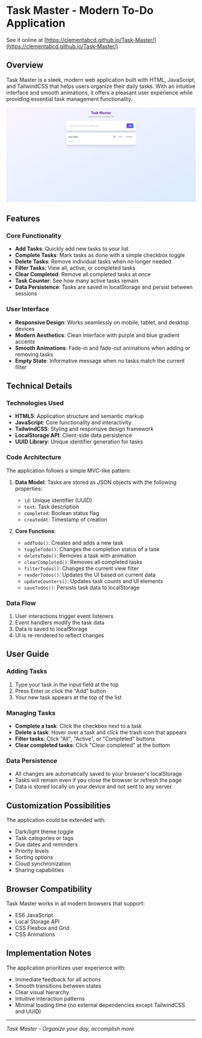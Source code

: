 # Task Master - Modern To-Do Application

See it online at [https://clementabcd.github.io/Task-Master/](https://clementabcd.github.io/Task-Master/)

## Overview

Task Master is a sleek, modern web application built with HTML, JavaScript, and TailwindCSS that helps users organize their daily tasks. With an intuitive interface and smooth animations, it offers a pleasant user experience while providing essential task management functionality.

![Task Master Application](app-screenshot.jpeg)

## Features

### Core Functionality

- **Add Tasks**: Quickly add new tasks to your list
- **Complete Tasks**: Mark tasks as done with a simple checkbox toggle
- **Delete Tasks**: Remove individual tasks when no longer needed
- **Filter Tasks**: View all, active, or completed tasks
- **Clear Completed**: Remove all completed tasks at once
- **Task Counter**: See how many active tasks remain
- **Data Persistence**: Tasks are saved in localStorage and persist between sessions

### User Interface

- **Responsive Design**: Works seamlessly on mobile, tablet, and desktop devices
- **Modern Aesthetics**: Clean interface with purple and blue gradient accents
- **Smooth Animations**: Fade-in and fade-out animations when adding or removing tasks
- **Empty State**: Informative message when no tasks match the current filter

## Technical Details

### Technologies Used

- **HTML5**: Application structure and semantic markup
- **JavaScript**: Core functionality and interactivity
- **TailwindCSS**: Styling and responsive design framework
- **LocalStorage API**: Client-side data persistence
- **UUID Library**: Unique identifier generation for tasks

### Code Architecture

The application follows a simple MVC-like pattern:

1. **Data Model**: Tasks are stored as JSON objects with the following properties:
   - `id`: Unique identifier (UUID)
   - `text`: Task description
   - `completed`: Boolean status flag
   - `createdAt`: Timestamp of creation

2. **Core Functions**:
   - `addTodo()`: Creates and adds a new task
   - `toggleTodo()`: Changes the completion status of a task
   - `deleteTodo()`: Removes a task with animation
   - `clearCompleted()`: Removes all completed tasks
   - `filterTodos()`: Changes the current view filter
   - `renderTodos()`: Updates the UI based on current data
   - `updateCounters()`: Updates task counts and UI elements
   - `saveTodos()`: Persists task data to localStorage

### Data Flow

1. User interactions trigger event listeners
2. Event handlers modify the task data
3. Data is saved to localStorage
4. UI is re-rendered to reflect changes

## User Guide

### Adding Tasks

1. Type your task in the input field at the top
2. Press Enter or click the "Add" button
3. Your new task appears at the top of the list

### Managing Tasks

- **Complete a task**: Click the checkbox next to a task
- **Delete a task**: Hover over a task and click the trash icon that appears
- **Filter tasks**: Click "All", "Active", or "Completed" buttons
- **Clear completed tasks**: Click "Clear completed" at the bottom

### Data Persistence

- All changes are automatically saved to your browser's localStorage
- Tasks will remain even if you close the browser or refresh the page
- Data is stored locally on your device and not sent to any server

## Customization Possibilities

The application could be extended with:

- Dark/light theme toggle
- Task categories or tags
- Due dates and reminders
- Priority levels
- Sorting options
- Cloud synchronization
- Sharing capabilities

## Browser Compatibility

Task Master works in all modern browsers that support:
- ES6 JavaScript
- Local Storage API
- CSS Flexbox and Grid
- CSS Animations

## Implementation Notes

The application prioritizes user experience with:
- Immediate feedback for all actions
- Smooth transitions between states
- Clear visual hierarchy
- Intuitive interaction patterns
- Minimal loading time (no external dependencies except TailwindCSS and UUID)

---

*Task Master - Organize your day, accomplish more*
